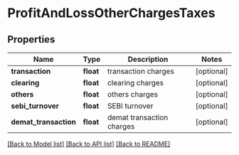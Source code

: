 # ProfitAndLossOtherChargesTaxes

## Properties
Name | Type | Description | Notes
------------ | ------------- | ------------- | -------------
**transaction** | **float** | transaction charges | [optional] 
**clearing** | **float** | clearing charges | [optional] 
**others** | **float** | others charges | [optional] 
**sebi_turnover** | **float** | SEBI turnover | [optional] 
**demat_transaction** | **float** | demat transaction charges | [optional] 

[[Back to Model list]](../README.md#documentation-for-models) [[Back to API list]](../README.md#documentation-for-api-endpoints) [[Back to README]](../README.md)

